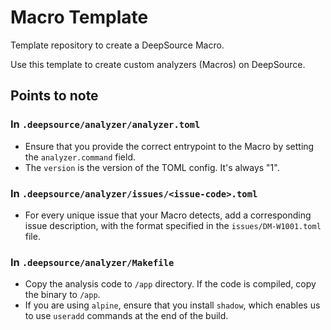 # Macro Template
Template repository to create a DeepSource Macro.

Use this template to create custom analyzers (Macros) on DeepSource.

## Points to note
### In `.deepsource/analyzer/analyzer.toml`
- Ensure that you provide the correct entrypoint to the Macro by setting the `analyzer.command` field.
- The `version` is the version of the TOML config. It's always "1".

### In `.deepsource/analyzer/issues/<issue-code>.toml`
- For every unique issue that your Macro detects, add a corresponding issue description, with the format specified in the `issues/DM-W1001.toml` file.

### In `.deepsource/analyzer/Makefile`
- Copy the analysis code to `/app` directory. If the code is compiled, copy the binary to `/app`.
- If you are using `alpine`, ensure that you install `shadow`, which enables us to use `useradd` commands at the end of the build.
